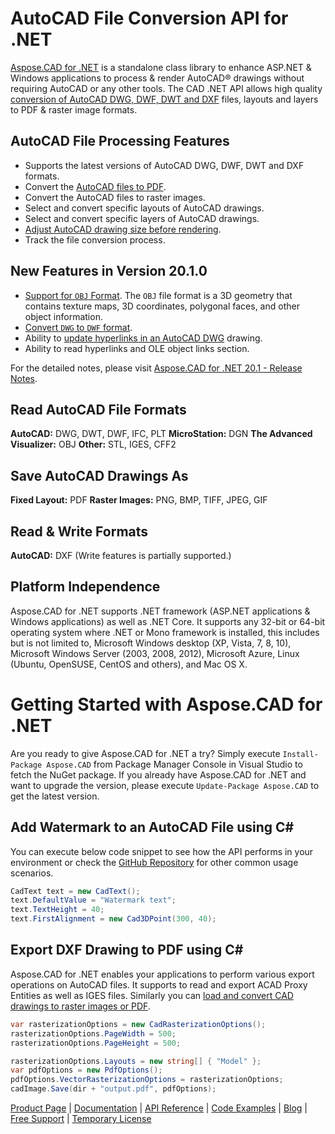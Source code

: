 # AutoCAD File Conversion API for .NET

[Aspose.CAD for .NET](https://products.aspose.com/cad/net) is a standalone class library to enhance ASP.NET & Windows applications to process & render AutoCAD® drawings without requiring AutoCAD or any other tools. The CAD .NET API allows high quality [conversion of AutoCAD DWG, DWF, DWT and DXF](https://docs.aspose.com/display/cadnet/Supported+File+Formats) files, layouts and layers to PDF & raster image formats.

## AutoCAD File Processing Features

- Supports the latest versions of AutoCAD DWG, DWF, DWT and DXF formats.
- Convert the [AutoCAD files to PDF](https://docs.aspose.com/display/cadnet/Converting+CAD+Drawings+to+PDF+and+Raster+Image+Formats).
- Convert the AutoCAD files to raster images.
- Select and convert specific layouts of AutoCAD drawings.
- Select and convert specific layers of AutoCAD drawings.
- [Adjust AutoCAD drawing size before rendering](https://docs.aspose.com/display/cadnet/Adjusting+CAD+Drawing+Size).
- Track the file conversion process.

## New Features in Version 20.1.0

- [Support for `OBJ` Format](https://docs.aspose.com/display/cadnet/Working+with+OBJ+File+Format). The `OBJ` file format is a 3D geometry that contains texture maps, 3D coordinates, polygonal faces, and other object information.
- [Convert `DWG` to `DWF` format](https://docs.aspose.com/display/cadnet/Convert+DWG+to+DWF).
- Ability to [update hyperlinks in an AutoCAD DWG](https://docs.aspose.com/display/cadnet/Working+with+Hyperlinks) drawing.
- Ability to read hyperlinks and OLE object links section.

For the detailed notes, please visit [Aspose.CAD for .NET 20.1 - Release Notes](https://docs.aspose.com/display/cadnet/Aspose.CAD+for+.NET+20.1+-+Release+Notes).

## Read AutoCAD File Formats

**AutoCAD:** DWG, DWT, DWF, IFC, PLT
**MicroStation:** DGN
**The Advanced Visualizer:** OBJ
**Other:** STL, IGES, CFF2

## Save AutoCAD Drawings As

**Fixed Layout:** PDF
**Raster Images:** PNG, BMP, TIFF, JPEG, GIF

## Read & Write Formats

**AutoCAD:** DXF
(Write features is partially supported.)

## Platform Independence

Aspose.CAD for .NET supports .NET framework (ASP.NET applications & Windows applications) as well as .NET Core. It supports any 32-bit or 64-bit operating system where .NET or Mono framework is installed, this includes but is not limited to, Microsoft Windows desktop (XP, Vista, 7, 8, 10), Microsoft Windows Server (2003, 2008, 2012), Microsoft Azure, Linux (Ubuntu, OpenSUSE, CentOS and others), and Mac OS X.

# Getting Started with Aspose.CAD for .NET

Are you ready to give Aspose.CAD for .NET a try? Simply execute `Install-Package Aspose.CAD` from Package Manager Console in Visual Studio to fetch the NuGet package. If you already have Aspose.CAD for .NET and want to upgrade the version, please execute `Update-Package Aspose.CAD` to get the latest version. 

## Add Watermark to an AutoCAD File using C#

You can execute below code snippet to see how the API performs in your environment or check the [GitHub Repository](https://github.com/aspose-cad/Aspose.CAD-for-.NET) for other common usage scenarios.

```csharp
CadText text = new CadText();
text.DefaultValue = "Watermark text";
text.TextHeight = 40;
text.FirstAlignment = new Cad3DPoint(300, 40);
```

## Export DXF Drawing to PDF using C#

Aspose.CAD for .NET enables your applications to perform various export operations on AutoCAD files. It supports to read and export ACAD Proxy Entities as well as IGES files. Similarly you can [load and convert CAD drawings to raster images or PDF](https://docs.aspose.com/display/cadnet/Converting+CAD+Drawings+to+PDF+and+Raster+Image+Formats). 

```csharp
var rasterizationOptions = new CadRasterizationOptions();
rasterizationOptions.PageWidth = 500;
rasterizationOptions.PageHeight = 500;

rasterizationOptions.Layouts = new string[] { "Model" };
var pdfOptions = new PdfOptions();
pdfOptions.VectorRasterizationOptions = rasterizationOptions;
cadImage.Save(dir + "output.pdf", pdfOptions);
```

[Product Page](https://products.aspose.com/cad/net) | [Documentation](https://docs.aspose.com/display/cadnet/Home) | [API Reference](https://apireference.aspose.com/net/cad/) | [Code Examples](https://github.com/aspose-cad/Aspose.CAD-for-.NET) | [Blog](https://blog.aspose.com/category/cad/) | [Free Support](https://forum.aspose.com/c/cad) |  [Temporary License](https://purchase.aspose.com/temporary-license)
